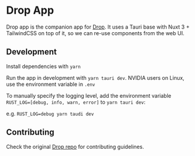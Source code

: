 # Drop App

Drop app is the companion app for [Drop](https://github.com/Drop-OSS/drop). It uses a Tauri base with Nuxt 3 + TailwindCSS on top of it, so we can re-use components from the web UI.

## Development

Install dependencies with `yarn`

Run the app in development with `yarn tauri dev`. NVIDIA users on Linux, use the environment variable in `.env`

To manually specify the logging level, add the environment variable `RUST_LOG=[debug, info, warn, error]` to `yarn tauri dev`:

e.g. `RUST_LOG=debug yarn taudi dev`

## Contributing
Check the original [Drop repo](https://github.com/Drop-OSS/drop) for contributing guidelines. 